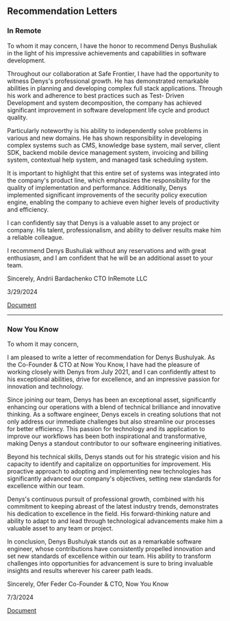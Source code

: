 ## Recommendation Letters

### In Remote

To whom it may concern,
I have the honor to recommend Denys Bushuliak in the light of his impressive achievements
and capabilities in software development.

Throughout our collaboration at Safe Frontier, I have had the opportunity to witness Denys's
professional growth. He has demonstrated remarkable abilities in planning and developing
complex full stack applications. Through his work and adherence to best practices such as Test-
Driven Development and system decomposition, the company has achieved significant
improvement in software development life cycle and product quality.

Particularly noteworthy is his ability to independently solve problems in various and new
domains. He has shown responsibility in developing complex systems such as CMS, knowledge
base system, mail server, client SDK, backend mobile device management system, invoicing
and billing system, contextual help system, and managed task scheduling system.

It is important to highlight that this entire set of systems was integrated into the company's
product line, which emphasizes the responsibility for the quality of implementation and
performance. Additionally, Denys implemented significant improvements of the security policy
execution engine, enabling the company to achieve even higher levels of productivity and
efficiency.

I can confidently say that Denys is a valuable asset to any project or company. His talent,
professionalism, and ability to deliver results make him a reliable colleague.

I recommend Denys Bushuliak without any reservations and with great enthusiasm, and I am
confident that he will be an additional asset to your team.

Sincerely,
Andrii Bardachenko
CTO
InRemote LLC

3/29/2024

<a href="./letters/InRemote_Recommendation_letter.pdf">Document</a>

---

### Now You Know

To whom it may concern,

I am pleased to write a letter of recommendation for Denys Bushulyak. As the Co-Founder &
CTO at Now You Know, I have had the pleasure of working closely with Denys from July 2021,
and I can confidently attest to his exceptional abilities, drive for excellence, and an impressive
passion for innovation and technology.

Since joining our team, Denys has been an exceptional asset, significantly enhancing our
operations with a blend of technical brilliance and innovative thinking. As a software engineer,
Denys excels in creating solutions that not only address our immediate challenges but also
streamline our processes for better efficiency. This passion for technology and its application to
improve our workflows has been both inspirational and transformative, making Denys a
standout contributor to our software engineering initiatives.

Beyond his technical skills, Denys stands out for his strategic vision and his capacity to identify
and capitalize on opportunities for improvement. His proactive approach to adopting and
implementing new technologies has significantly advanced our company's objectives, setting
new standards for excellence within our team.

Denys's continuous pursuit of professional growth, combined with his commitment to keeping
abreast of the latest industry trends, demonstrates his dedication to excellence in the field.
His forward-thinking nature and ability to adapt to and lead through technological advancements
make him a valuable asset to any team or project.

In conclusion, Denys Bushulyak stands out as a remarkable software engineer, whose
contributions have consistently propelled innovation and set new standards of excellence within
our team.
His ability to transform challenges into opportunities for advancement is sure to bring invaluable
insights and results wherever his career path leads.

Sincerely,
Ofer Feder
Co-Founder & CTO, Now You Know

7/3/2024


<a href="./letters/Now_You_Know_Recommendation_Letter.pdf">Document</a>